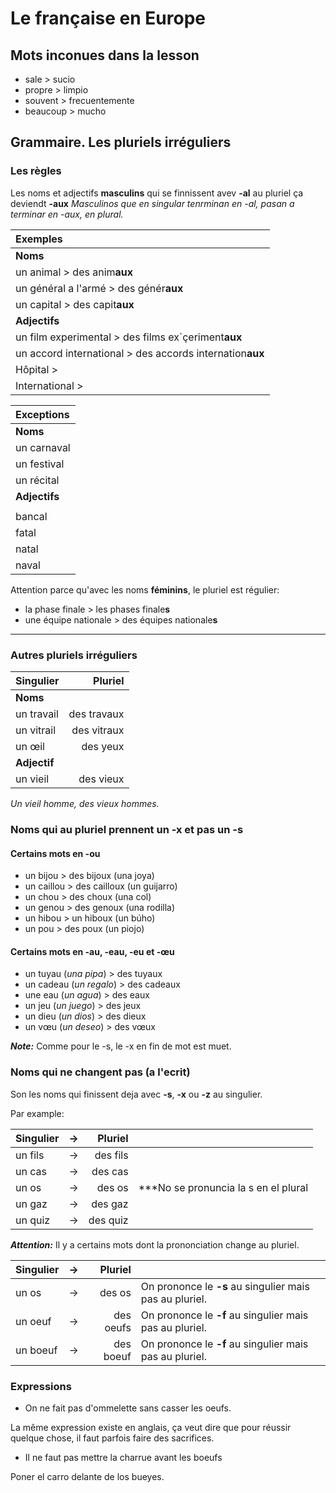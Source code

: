 # Le française en Europe

## Mots inconues dans la lesson

- sale > sucio
- propre > limpio
- souvent > frecuentemente
- beaucoup > mucho

## Grammaire. Les pluriels irréguliers

### Les règles

Les noms et adjectifs **masculins** qui se finnissent avev **-al** au pluriel ça deviendt **-aux**
*Masculinos que en singular tenrminan en -al, pasan a terminar en -aux, en plural.*

| Exemples                                                         |
|:-----------------------------------------------------------------|
| **Noms**                                                         |
| un animal > des anim**aux**                                      |
| un général a l'armé > des génér**aux**                           |
| un capital > des capit**aux**                                    |
| **Adjectifs**                                                    |
| un film experimental > des films ex`çeriment**aux**      | banal |
| un accord international > des accords internation**aux**         |
| Hôpital >                                                        |
| International >                                                  |

| Exceptions    |
|:--------------|
| **Noms**      |
| un carnaval   |
| un festival   |
| un récital    |
| **Adjectifs** |
|               |
| bancal        |
| fatal         |
| natal         |
| naval         |

Attention parce qu'avec les noms **féminins**, le pluriel est régulier:

- la phase finale > les phases finale**s**
- une équipe nationale > des équipes nationale**s**

---

### Autres pluriels irréguliers

| Singulier    |     Pluriel |
|:-------------|------------:|
| **Noms**     |             |
| un travail   | des travaux |
| un vitrail   | des vitraux |
| un œil       |    des yeux |
| **Adjectif** |             |
| un vieil     |   des vieux |

*Un vieil homme, des vieux hommes.*

### Noms qui au pluriel prennent un **-x** et pas un **-s**

#### Certains mots en **-ou**

- un bijou > des bijoux (una joya)
- un caillou > des cailloux (un guijarro)
- un chou > des choux (una col)
- un genou > des genoux (una rodilla)
- un hibou >  un hiboux (un búho)
- un pou > des poux (un piojo)

#### Certains mots en -au, -eau, -eu et -œu

- un tuyau  (*una pipa*) > des tuyaux
- un cadeau (*un regalo*) > des cadeaux
- une eau (*un agua*) > des eaux
- un jeu (*un juego*) > des jeux
- un dieu (*un dios*) > des dieux
- un vœu (*un deseo*) > des vœux

***Note:*** Comme pour le -s, le -x en fin de mot est muet.

### Noms qui ne changent pas (a l'ecrit)

Son les noms qui finissent deja avec **-s**, **-x** ou **-z** au singulier.

Par example:

| Singulier | → |  Pluriel |                                      |
|:----------|---|---------:|--------------------------------------|
| un fils   | → | des fils |                                      |
| un cas    | → |  des cas |                                      |
| un os     | → |   des os | ***No se pronuncia la s en el plural |
| un gaz    | → |  des gaz |                                      |
| un quiz   | → | des quiz |                                      |

***Attention:*** Il y a certains mots dont la prononciation change au pluriel.

| Singulier | → |   Pluriel |                                                         |
|-----------|---|----------:|---------------------------------------------------------|
| un os     | → |    des os | On prononce le **-s** au singulier mais pas au pluriel. |
| un oeuf   | → | des oeufs | On prononce le **-f** au singulier mais pas au pluriel. |
| un boeuf  | → | des boeuf | On prononce le **-f** au singulier mais pas au pluriel. |

### Expressions

- On ne fait pas d'ommelette sans casser les oeufs.
  
La même expression existe en anglais, ça veut dire que pour réussir quelque chose, il faut parfois faire des sacrifices.

- Il ne faut pas mettre la charrue avant les boeufs

Poner el carro delante de los bueyes.
